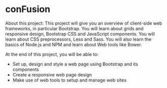 # conFusion
About this project:
This project will give you an overview of client-side web frameworks, in particular Bootstrap. You will learn about grids and responsive design, Bootstrap CSS and JavaScript components. You will learn about CSS preprocessors, Less and Sass. You will also learn the basics of Node.js and NPM and learn about Web tools like Bower.

At the end of this project, you will be able to:

- Set up, design and style a web page using Bootstrap and its components
- Create a responsive web page design
- Make use of web tools to setup and manage web sites
